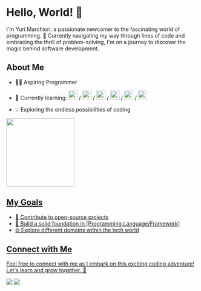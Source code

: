# Hello, World! 👋

I'm Yuri Marchiori, a passionate newcomer to the fascinating world of programming. 🚀 Currently navigating my way through lines of code and embracing the thrill of problem-solving, I'm on a journey to discover the magic behind software development.

## About Me
- 👩‍💻 Aspiring Programmer
- 🌱 Currently learning:  <img loading="lazy" src="https://cdn.jsdelivr.net/gh/devicons/devicon/icons/javascript/javascript-original.svg" width="24" height="24"/> / <img loading="lazy" src="https://cdn.jsdelivr.net/gh/devicons/devicon/icons/python/python-original.svg" width="24" height="24"/> / <img loading="lazy" src="https://cdn.jsdelivr.net/gh/devicons/devicon/icons/html5/html5-original.svg" width="24" height="24"/> / <img loading="lazy" src="https://cdn.jsdelivr.net/gh/devicons/devicon/icons/css3/css3-original.svg" width="24" height="24"/> / <img loading="lazy" src="https://cdn.jsdelivr.net/gh/devicons/devicon/icons/postgresql/postgresql-original.svg" width="24" height="24"/> / <img loading="lazy" src="https://cdn.jsdelivr.net/gh/devicons/devicon/icons/react/react-original.svg" width="24" height="24"/>  
- 💡 Exploring the endless possibilities of coding

  <div>
<a href="https://github.com/seu-usuário-aqui">
<img loading="lazy" height="180em" src="https://github-readme-stats.vercel.app/api/top-langs/?username=donmarchiori&layout=compact&langs_count=7&theme=dracula"/>
</div>

## My Goals
- 🚀 Contribute to open-source projects
- 📖 Build a solid foundation in [Programming Language/Framework]
- 🌐 Explore different domains within the tech world
  
## Connect with Me
Feel free to connect with me as I embark on this exciting coding adventure! Let's learn and grow together. 🌟
  <div>
<a href = "mailto:yuri.mendonca.marchiori@gmail.com"><img loading="lazy" src="https://img.shields.io/badge/Gmail-D14836?style=for-the-badge&logo=gmail&logoColor=white" target="_blank"></a>
<a href="https://www.linkedin.com/in/yurimarchiori" target="_blank"><img loading="lazy" src="https://img.shields.io/badge/-LinkedIn-%230077B5?style=for-the-badge&logo=linkedin&logoColor=white" target="_blank"></a>   
</div>

<!---
donmarchiori/donmarchiori is a ✨ special ✨ repository because its `README.md` (this file) appears on your GitHub profile.
You can click the Preview link to take a look at your changes.
--->
